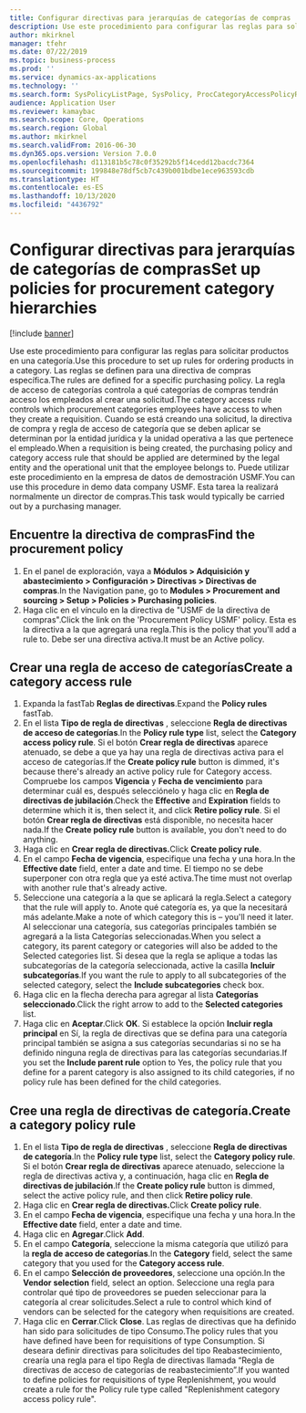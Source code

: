 ```yaml
---
title: Configurar directivas para jerarquías de categorías de compras
description: Use este procedimiento para configurar las reglas para solicitar productos en una categoría.
author: mkirknel
manager: tfehr
ms.date: 07/22/2019
ms.topic: business-process
ms.prod: ''
ms.service: dynamics-ax-applications
ms.technology: ''
ms.search.form: SysPolicyListPage, SysPolicy, ProcCategoryAccessPolicyRule, ProcCategoryPolicyRule, EcoResCategorySingleLookup
audience: Application User
ms.reviewer: kamaybac
ms.search.scope: Core, Operations
ms.search.region: Global
ms.author: mkirknel
ms.search.validFrom: 2016-06-30
ms.dyn365.ops.version: Version 7.0.0
ms.openlocfilehash: d113181b5c78c0f35292b5f14cedd12bacdc7364
ms.sourcegitcommit: 199848e78df5cb7c439b001bdbe1ece963593cdb
ms.translationtype: HT
ms.contentlocale: es-ES
ms.lasthandoff: 10/13/2020
ms.locfileid: "4436792"
---
```

# <a name="set-up-policies-for-procurement-category-hierarchies"></a><span data-ttu-id="7013c-103">Configurar directivas para jerarquías de categorías de compras</span><span class="sxs-lookup"><span data-stu-id="7013c-103">Set up policies for procurement category hierarchies</span></span>

[!include [banner](../../includes/banner.md)]

<span data-ttu-id="7013c-104">Use este procedimiento para configurar las reglas para solicitar productos en una categoría.</span><span class="sxs-lookup"><span data-stu-id="7013c-104">Use this procedure to set up rules for ordering products in a category.</span></span> <span data-ttu-id="7013c-105">Las reglas se definen para una directiva de compras específica.</span><span class="sxs-lookup"><span data-stu-id="7013c-105">The rules are defined for a specific purchasing policy.</span></span> <span data-ttu-id="7013c-106">La regla de acceso de categorías controla a qué categorías de compras tendrán acceso los empleados al crear una solicitud.</span><span class="sxs-lookup"><span data-stu-id="7013c-106">The category access rule controls which procurement categories employees have access to when they create a requisition.</span></span> <span data-ttu-id="7013c-107">Cuando se está creando una solicitud, la directiva de compra y regla de acceso de categoría que se deben aplicar se determinan por la entidad jurídica y la unidad operativa a las que pertenece el empleado.</span><span class="sxs-lookup"><span data-stu-id="7013c-107">When a requisition is being created, the purchasing policy and category access rule that should be applied are determined by the legal entity and the operational unit that the employee belongs to.</span></span> <span data-ttu-id="7013c-108">Puede utilizar este procedimiento en la empresa de datos de demostración USMF.</span><span class="sxs-lookup"><span data-stu-id="7013c-108">You can use this procedure in demo data company USMF.</span></span> <span data-ttu-id="7013c-109">Esta tarea la realizará normalmente un director de compras.</span><span class="sxs-lookup"><span data-stu-id="7013c-109">This task would typically be carried out by a purchasing manager.</span></span>


## <a name="find-the-procurement-policy"></a><span data-ttu-id="7013c-110">Encuentre la directiva de compras</span><span class="sxs-lookup"><span data-stu-id="7013c-110">Find the procurement policy</span></span>
1. <span data-ttu-id="7013c-111">En el panel de exploración, vaya a **Módulos > Adquisición y abastecimiento > Configuración > Directivas > Directivas de compras**.</span><span class="sxs-lookup"><span data-stu-id="7013c-111">In the Navigation pane, go to **Modules > Procurement and sourcing > Setup > Policies > Purchasing policies**.</span></span>
2. <span data-ttu-id="7013c-112">Haga clic en el vínculo en la directiva de "USMF de la directiva de compras".</span><span class="sxs-lookup"><span data-stu-id="7013c-112">Click the link on the 'Procurement Policy USMF' policy.</span></span> <span data-ttu-id="7013c-113">Esta es la directiva a la que agregará una regla.</span><span class="sxs-lookup"><span data-stu-id="7013c-113">This is the policy that you'll add a rule to.</span></span> <span data-ttu-id="7013c-114">Debe ser una directiva activa.</span><span class="sxs-lookup"><span data-stu-id="7013c-114">It must be an Active policy.</span></span>  

## <a name="create-a-category-access-rule"></a><span data-ttu-id="7013c-115">Crear una regla de acceso de categorías</span><span class="sxs-lookup"><span data-stu-id="7013c-115">Create a category access rule</span></span>
1. <span data-ttu-id="7013c-116">Expanda la fastTab **Reglas de directivas**.</span><span class="sxs-lookup"><span data-stu-id="7013c-116">Expand the **Policy rules** fastTab.</span></span>
2. <span data-ttu-id="7013c-117">En el lista **Tipo de regla de directivas** , seleccione **Regla de directivas de acceso de categorías**.</span><span class="sxs-lookup"><span data-stu-id="7013c-117">In the **Policy rule type** list, select the **Category access policy rule**.</span></span> <span data-ttu-id="7013c-118">Si el botón **Crear regla de directivas** aparece atenuado, se debe a que ya hay una regla de directivas activa para el acceso de categorías.</span><span class="sxs-lookup"><span data-stu-id="7013c-118">If the **Create policy rule** button is dimmed, it's because there's already an active policy rule for Category access.</span></span> <span data-ttu-id="7013c-119">Compruebe los campos **Vigencia** y **Fecha de vencimiento** para determinar cuál es, después selecciónelo y haga clic en **Regla de directivas de jubilación**.</span><span class="sxs-lookup"><span data-stu-id="7013c-119">Check the **Effective** and **Expiration** fields to determine which it is, then select it, and click **Retire policy rule**.</span></span> <span data-ttu-id="7013c-120">Si el botón **Crear regla de directivas** está disponible, no necesita hacer nada.</span><span class="sxs-lookup"><span data-stu-id="7013c-120">If the **Create policy rule** button is available, you don't need to do anything.</span></span>  
3. <span data-ttu-id="7013c-121">Haga clic en **Crear regla de directivas.**</span><span class="sxs-lookup"><span data-stu-id="7013c-121">Click **Create policy rule**.</span></span>
4. <span data-ttu-id="7013c-122">En el campo **Fecha de vigencia**, especifique una fecha y una hora.</span><span class="sxs-lookup"><span data-stu-id="7013c-122">In the **Effective date** field, enter a date and time.</span></span> <span data-ttu-id="7013c-123">El tiempo no se debe superponer con otra regla que ya esté activa.</span><span class="sxs-lookup"><span data-stu-id="7013c-123">The time must not overlap with another rule that's already active.</span></span>  
5. <span data-ttu-id="7013c-124">Seleccione una categoría a la que se aplicará la regla.</span><span class="sxs-lookup"><span data-stu-id="7013c-124">Select a category that the rule will apply to.</span></span> <span data-ttu-id="7013c-125">Anote qué categoría es, ya que la necesitará más adelante.</span><span class="sxs-lookup"><span data-stu-id="7013c-125">Make a note of which category this is – you'll need it later.</span></span> <span data-ttu-id="7013c-126">Al seleccionar una categoría, sus categorías principales también se agregará a la lista Categorías seleccionadas.</span><span class="sxs-lookup"><span data-stu-id="7013c-126">When you select a category, its parent category or categories will also be added to the Selected categories list.</span></span> <span data-ttu-id="7013c-127">Si desea que la regla se aplique a todas las subcategorías de la categoría seleccionada, active la casilla **Incluir subcategorías**.</span><span class="sxs-lookup"><span data-stu-id="7013c-127">If you want the rule to apply to all subcategories of the selected category, select the **Include subcategories** check box.</span></span>
6. <span data-ttu-id="7013c-128">Haga clic en la flecha derecha para agregar al lista **Categorías seleccionado**.</span><span class="sxs-lookup"><span data-stu-id="7013c-128">Click the right arrow to add to the **Selected categories** list.</span></span>  
4. <span data-ttu-id="7013c-129">Haga clic en **Aceptar**.</span><span class="sxs-lookup"><span data-stu-id="7013c-129">Click **OK**.</span></span> <span data-ttu-id="7013c-130">Si establece la opción **Incluir regla principal** en Sí, la regla de directivas que se defina para una categoría principal también se asigna a sus categorías secundarias si no se ha definido ninguna regla de directivas para las categorías secundarias.</span><span class="sxs-lookup"><span data-stu-id="7013c-130">If you set the **Include parent rule** option to Yes, the policy rule that you define for a parent category is also assigned to its child categories, if no policy rule has been defined for the child categories.</span></span>

## <a name="create-a-category-policy-rule"></a><span data-ttu-id="7013c-131">Cree una regla de directivas de categoría.</span><span class="sxs-lookup"><span data-stu-id="7013c-131">Create a category policy rule</span></span>
1. <span data-ttu-id="7013c-132">En el lista **Tipo de regla de directivas** , seleccione **Regla de directivas de categoría**.</span><span class="sxs-lookup"><span data-stu-id="7013c-132">In the **Policy rule type** list, select the **Category policy rule**.</span></span> <span data-ttu-id="7013c-133">Si el botón **Crear regla de directivas** aparece atenuado, seleccione la regla de directivas activa y, a continuación, haga clic en **Regla de directivas de jubilación**.</span><span class="sxs-lookup"><span data-stu-id="7013c-133">If the **Create policy rule** button is dimmed, select the active policy rule, and then click **Retire policy rule**.</span></span>  
2. <span data-ttu-id="7013c-134">Haga clic en **Crear regla de directivas.**</span><span class="sxs-lookup"><span data-stu-id="7013c-134">Click **Create policy rule**.</span></span>
3. <span data-ttu-id="7013c-135">En el campo **Fecha de vigencia**, especifique una fecha y una hora.</span><span class="sxs-lookup"><span data-stu-id="7013c-135">In the **Effective date** field, enter a date and time.</span></span>
4. <span data-ttu-id="7013c-136">Haga clic en **Agregar**.</span><span class="sxs-lookup"><span data-stu-id="7013c-136">Click **Add**.</span></span>
5. <span data-ttu-id="7013c-137">En el campo **Categoría**, seleccione la misma categoría que utilizó para la **regla de acceso de categorías**.</span><span class="sxs-lookup"><span data-stu-id="7013c-137">In the **Category** field, select the same category that you used for the **Category access rule**.</span></span>
6. <span data-ttu-id="7013c-138">En el campo **Selección de proveedores**, seleccione una opción.</span><span class="sxs-lookup"><span data-stu-id="7013c-138">In the **Vendor selection** field, select an option.</span></span> <span data-ttu-id="7013c-139">Seleccione una regla para controlar qué tipo de proveedores se pueden seleccionar para la categoría al crear solicitudes.</span><span class="sxs-lookup"><span data-stu-id="7013c-139">Select a rule to control which kind of vendors can be selected for the category when requisitions are created.</span></span>  
7. <span data-ttu-id="7013c-140">Haga clic en **Cerrar**.</span><span class="sxs-lookup"><span data-stu-id="7013c-140">Click **Close**.</span></span> <span data-ttu-id="7013c-141">Las reglas de directivas que ha definido han sido para solicitudes de tipo Consumo.</span><span class="sxs-lookup"><span data-stu-id="7013c-141">The policy rules that you have defined have been for requisitions of type Consumption.</span></span> <span data-ttu-id="7013c-142">Si deseara definir directivas para solicitudes del tipo Reabastecimiento, crearía una regla para el tipo Regla de directivas llamada “Regla de directivas de acceso de categorías de reabastecimiento”.</span><span class="sxs-lookup"><span data-stu-id="7013c-142">If you wanted to define policies for requisitions of type Replenishment, you would create a rule for the Policy rule type called "Replenishment category access policy rule".</span></span>  

